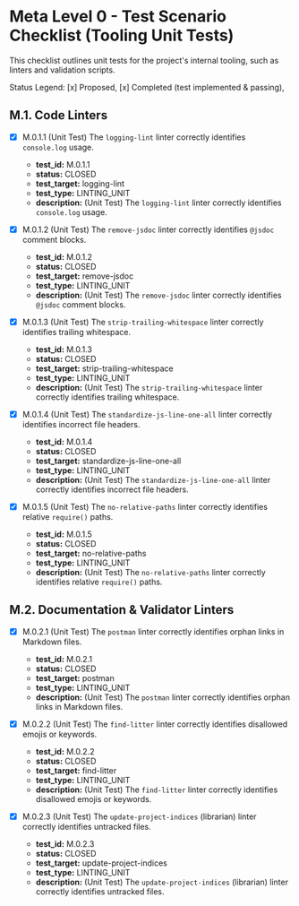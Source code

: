 # Meta Level 0 - Test Scenario Checklist (Tooling Unit Tests)

This checklist outlines unit tests for the project's internal tooling, such as linters and validation scripts.

Status Legend:
[x] Proposed,
[x] Completed (test implemented & passing),

## M.1. Code Linters

* [x] M.0.1.1 (Unit Test) The `logging-lint` linter correctly identifies `console.log` usage.
  - **test_id:** M.0.1.1
  - **status:** CLOSED
  - **test_target:** logging-lint
  - **test_type:** LINTING_UNIT
  - **description:** (Unit Test) The `logging-lint` linter correctly identifies `console.log` usage.

* [x] M.0.1.2 (Unit Test) The `remove-jsdoc` linter correctly identifies `@jsdoc` comment blocks.
  - **test_id:** M.0.1.2
  - **status:** CLOSED
  - **test_target:** remove-jsdoc
  - **test_type:** LINTING_UNIT
  - **description:** (Unit Test) The `remove-jsdoc` linter correctly identifies `@jsdoc` comment blocks.

* [x] M.0.1.3 (Unit Test) The `strip-trailing-whitespace` linter correctly identifies trailing whitespace.
  - **test_id:** M.0.1.3
  - **status:** CLOSED
  - **test_target:** strip-trailing-whitespace
  - **test_type:** LINTING_UNIT
  - **description:** (Unit Test) The `strip-trailing-whitespace` linter correctly identifies trailing whitespace.

* [x] M.0.1.4 (Unit Test) The `standardize-js-line-one-all` linter correctly identifies incorrect file headers.
  - **test_id:** M.0.1.4
  - **status:** CLOSED
  - **test_target:** standardize-js-line-one-all
  - **test_type:** LINTING_UNIT
  - **description:** (Unit Test) The `standardize-js-line-one-all` linter correctly identifies incorrect file headers.

* [x] M.0.1.5 (Unit Test) The `no-relative-paths` linter correctly identifies relative `require()` paths.
  - **test_id:** M.0.1.5
  - **status:** CLOSED
  - **test_target:** no-relative-paths
  - **test_type:** LINTING_UNIT
  - **description:** (Unit Test) The `no-relative-paths` linter correctly identifies relative `require()` paths.

## M.2. Documentation & Validator Linters

* [x] M.0.2.1 (Unit Test) The `postman` linter correctly identifies orphan links in Markdown files.
  - **test_id:** M.0.2.1
  - **status:** CLOSED
  - **test_target:** postman
  - **test_type:** LINTING_UNIT
  - **description:** (Unit Test) The `postman` linter correctly identifies orphan links in Markdown files.

* [x] M.0.2.2 (Unit Test) The `find-litter` linter correctly identifies disallowed emojis or keywords.
  - **test_id:** M.0.2.2
  - **status:** CLOSED
  - **test_target:** find-litter
  - **test_type:** LINTING_UNIT
  - **description:** (Unit Test) The `find-litter` linter correctly identifies disallowed emojis or keywords.

* [x] M.0.2.3 (Unit Test) The `update-project-indices` (librarian) linter correctly identifies untracked files.
  - **test_id:** M.0.2.3
  - **status:** CLOSED
  - **test_target:** update-project-indices
  - **test_type:** LINTING_UNIT
  - **description:** (Unit Test) The `update-project-indices` (librarian) linter correctly identifies untracked files.
